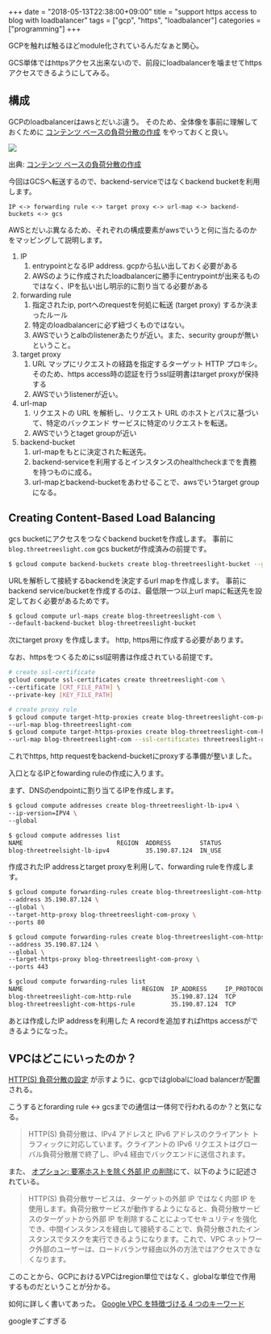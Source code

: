 +++
date = "2018-05-13T22:38:00+09:00"
title = "support https access to blog with loadbalancer"
tags = ["gcp", "https", "loadbalancer"]
categories = ["programming"]
+++

GCPを触れば触るほどmodule化されているんだなぁと関心。

GCS単体ではhttpsアクセス出来ないので、前段にloadbalancerを噛ませてhttpsアクセスできるようにしてみる。

## 構成

GCPのloadbalancerはawsとだいぶ違う。
そのため、全体像を事前に理解しておくために [コンテンツ ベースの負荷分散の作成](https://cloud.google.com/compute/docs/load-balancing/http/content-based-example) をやっておくと良い。

![](https://cloud.google.com/compute/docs/load-balancing/images/lb-content-based-www-video-ipv6.svg?authuser=1)

出典: [コンテンツ ベースの負荷分散の作成](https://cloud.google.com/compute/docs/load-balancing/http/content-based-example)

今回はGCSへ転送するので、backend-serviceではなくbackend bucketを利用します。

```
IP <-> forwarding rule <-> target proxy <-> url-map <-> backend-buckets <-> gcs
```

AWSとだいぶ異なるため、それぞれの構成要素がawsでいうと何に当たるのかをマッピングして説明します。

1. IP
    1. entrypointとなるIP address. gcpから払い出しておく必要がある
    1. AWSのように作成されたloadbalancerに勝手にentrypointが出来るものではなく、IPを払い出し明示的に割り当てる必要がある
1. forwarding rule
    1. 指定されたip, portへのrequestを何処に転送 (target proxy) するか決まったルール
    1. 特定のloadbalancerに必ず紐づくものではない。
    1. AWSでいうとalbのlistenerあたりが近い。また、security groupが無いということ。
1. target proxy
    1. URL マップにリクエストの経路を指定するターゲット HTTP プロキシ。そのため、https access時の認証を行うssl証明書はtarget proxyが保持する
    1. AWSでいうlistenerが近い。
1. url-map
    1. リクエストの URL を解析し、リクエスト URL のホストとパスに基づいて、特定のバックエンド サービスに特定のリクエストを転送。
    1. AWSでいうとtaget groupが近い
1. backend-bucket
    1. url-mapをもとに決定された転送先。
    1. backend-serviceを利用するとインスタンスのhealthcheckまでを責務を持つものに成る。
    1. url-mapとbackend-bucketをあわせることで、awsでいうtarget groupになる。

## Creating Content-Based Load Balancing

gcs bucketにアクセスをつなぐbackend bucketを作成します。
事前に `blog.threetreeslight.com` gcs bucketが作成済みの前提です。

```sh
$ gcloud compute backend-buckets create blog-threetreeslight-bucket --gcs-bucket-name blog.threetreeslight.com
```

URLを解析して接続するbackendを決定するurl mapを作成します。
事前にbackend service/bucketを作成するのは、最低限一つ以上url mapに転送先を設定しておく必要があるためです。

```sh
$ gcloud compute url-maps create blog-threetreeslight-com \
--default-backend-bucket blog-threetreeslight-bucket
```

次にtarget proxy を作成します。
http, https用に作成する必要があります。

なお、httpsをつくるためにssl証明書は作成されている前提です。

```sh
# create ssl-certificate
gcloud compute ssl-certificates create threetreeslight-com \
--certificate [CRT_FILE_PATH] \
--private-key [KEY_FILE_PATH]

# create proxy rule
$ gcloud compute target-http-proxies create blog-threetreeslight-com-proxy \
--url-map blog-threetreeslight-com
$ gcloud compute target-https-proxies create blog-threetreeslight-com-https-proxy \
--url-map blog-threetreeslight-com --ssl-certificates threetreeslight-com
```

これでhttps, http requestをbackend-bucketにproxyする準備が整いました。

入口となるIPとfowarding ruleの作成に入ります。

まず、DNSのendpointに割り当てるIPを作成します。

```sh
$ gcloud compute addresses create blog-threetreeslight-lb-ipv4 \
--ip-version=IPV4 \
--global

$ gcloud compute addresses list
NAME                          REGION  ADDRESS        STATUS
blog-threetreelsight-lb-ipv4          35.190.87.124  IN_USE
```

作成されたIP addressとtarget proxyを利用して、forwarding ruleを作成します。

```sh
$ gcloud compute forwarding-rules create blog-threetreeslight-com-http-rule \
--address 35.190.87.124 \
--global \
--target-http-proxy blog-threetreeslight-com-proxy \
--ports 80

$ gcloud compute forwarding-rules create blog-threetreeslight-com-https-rule \
--address 35.190.87.124 \
--global \
--target-https-proxy blog-threetreeslight-com-proxy \
--ports 443

$ gcloud compute forwarding-rules list
NAME                                 REGION  IP_ADDRESS     IP_PROTOCOL  TARGET
blog-threetreeslight-com-http-rule           35.190.87.124  TCP          blog-threetreeslight-com-proxy
blog-threetreeslight-com-https-rule          35.190.87.124  TCP          blog-threetreeslight-com-proxy
```

あとは作成したIP addressを利用した A recordを追加すればhttps accessができるようになった。

## VPCはどこにいったのか？

[HTTP(S) 負荷分散の設定](https://cloud.google.com/compute/docs/load-balancing/http/?hl=ja) が示すように、gcpではglobalにload balancerが配置される。

こうするとforarding rule <-> gcsまでの通信は一体何で行われるのか？と気になる。

> HTTP(S) 負荷分散は、IPv4 アドレスと IPv6 アドレスのクライアント トラフィックに対応しています。クライアントの IPv6 リクエストはグローバル負荷分散層で終了し、IPv4 経由でバックエンドに送信されます。

また、 [オプション: 要塞ホストを除く外部 IP の削除](https://cloud.google.com/compute/docs/load-balancing/http/content-based-example?authuser=1#optional_removing_external_ips_except_for_a_bastion_host)にて、以下のように記述されている。

> HTTP(S) 負荷分散サービスは、ターゲットの外部 IP ではなく内部 IP を使用します。負荷分散サービスが動作するようになると、負荷分散サービスのターゲットから外部 IP を削除することによってセキュリティを強化でき、中間インスタンスを経由して接続することで、負荷分散されたインスタンスでタスクを実行できるようになります。これで、VPC ネットワーク外部のユーザーは、ロードバランサ経由以外の方法ではアクセスできなくなります。

このことから、GCPにおけるVPCはregion単位ではなく、globalな単位で作用するものだということが分かる。

如何に詳しく書いてあった。
[Google VPC を特徴づける 4 つのキーワード](https://cloudplatform-jp.googleblog.com/2017/07/reimagining-virtual-private-clouds.html)

googleすごすぎる

